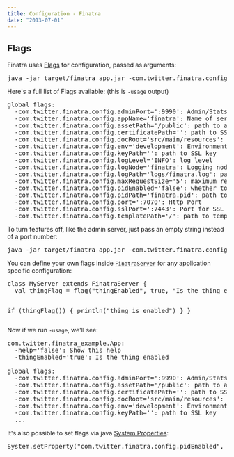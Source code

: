 ```yaml
---
title: Configuration - Finatra
date: "2013-07-01"
---
```

<section class="page">
    <div class="page-header">
     <h1>Flags</h1>
   </div>
   <p class="lead">Finatra uses <a href="http://twitter.github.io/twitter-server/Features.html#flags">Flags</a> for configuration, passed as arguments:</p>
   <pre class="prettyprint">java -jar target/finatra_app.jar -com.twitter.finatra.config.port=&#39;:7070&#39;</pre>

   <p class="lead">Here&#39;s a full list of Flags available: (this is <code>-usage</code> output)</p>
  <pre class="prettyprint">global flags:
  -com.twitter.finatra.config.adminPort=&#39;:9990&#39;: Admin/Stats Port
  -com.twitter.finatra.config.appName=&#39;finatra&#39;: Name of server
  -com.twitter.finatra.config.assetPath=&#39;/public&#39;: path to assets
  -com.twitter.finatra.config.certificatePath=&#39;&#39;: path to SSL certificate
  -com.twitter.finatra.config.docRoot=&#39;src/main/resources&#39;: path to docroot
  -com.twitter.finatra.config.env=&#39;development&#39;: Environment
  -com.twitter.finatra.config.keyPath=&#39;&#39;: path to SSL key
  -com.twitter.finatra.config.logLevel=&#39;INFO&#39;: log level
  -com.twitter.finatra.config.logNode=&#39;finatra&#39;: Logging node
  -com.twitter.finatra.config.logPath=&#39;logs/finatra.log&#39;: path to log
  -com.twitter.finatra.config.maxRequestSize=&#39;5&#39;: maximum request size (in megabytes)
  -com.twitter.finatra.config.pidEnabled=&#39;false&#39;: whether to write pid file
  -com.twitter.finatra.config.pidPath=&#39;finatra.pid&#39;: path to pid file
  -com.twitter.finatra.config.port=&#39;:7070&#39;: Http Port
  -com.twitter.finatra.config.sslPort=&#39;:7443&#39;: Port for SSL
  -com.twitter.finatra.config.templatePath=&#39;/&#39;: path to templates
</pre>
</section>

<p class="lead">To turn features off, like the admin server, just pass an empty string instead of a port number:</p>
<pre class="prettyprint">java -jar target/finatra_app.jar -com.twitter.finatra.config.adminPort=''</pre>

<p class="lead">You can define your own flags inside <code><a href="https://github.com/capotej/finatra/blob/master/src/main/scala/com/twitter/finatra/FinatraServer.scala">FinatraServer</a></code>  for any application specific configuration:</p>
<pre class="prettyprint">class MyServer extends FinatraServer {
  val thingFlag = flag(&#34;thingEnabled&#34;, true, &#34;Is the thing enabled&#34;)

  if (thingFlag()) {
    println(&#34;thing is enabled&#34;)
  }
}
</pre>

<p class="lead">Now if we run <code>-usage</code>, we&#39;ll see:</p>

<pre class="prettyprint">com.twitter.finatra_example.App:
  -help=&#39;false&#39;: Show this help
  -thingEnabled=&#39;true&#39;: Is the thing enabled

global flags:
  -com.twitter.finatra.config.adminPort=&#39;:9990&#39;: Admin/Stats Port
  -com.twitter.finatra.config.assetPath=&#39;/public&#39;: path to assets
  -com.twitter.finatra.config.certificatePath=&#39;&#39;: path to SSL certificate
  -com.twitter.finatra.config.docRoot=&#39;src/main/resources&#39;: path to docroot
  -com.twitter.finatra.config.env=&#39;development&#39;: Environment
  -com.twitter.finatra.config.keyPath=&#39;&#39;: path to SSL key
  ...
</pre>

<p class="lead">It&#39;s also possible to set flags via java <a href="http://docs.oracle.com/javase/tutorial/essential/environment/sysprop.html">System Properties</a>:</p>
<pre class="prettyprint">System.setProperty(&#34;com.twitter.finatra.config.pidEnabled&#34;, &#34;false&#34;)
</pre>
